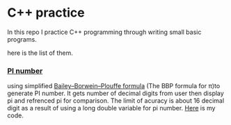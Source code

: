 # C++ practice
In this repo I practice C++ programming through writing small basic programs.

here is the list of them.

### [PI number](https://github.com/makannew/CPP-practice-/blob/master/PI.cpp)
using simplified [Bailey–Borwein–Plouffe formula](https://en.wikipedia.org/wiki/Bailey%E2%80%93Borwein%E2%80%93Plouffe_formula) (The BBP formula for π)to generate PI number. It gets number of decimal digits from user then display pi and refrenced pi for comparison.
The limit of acuracy is about 16 decimal digit as a result of using a long double variable for pi number. [Here](https://github.com/makannew/CPP-practice-/blob/master/PI.cpp) is my code.

